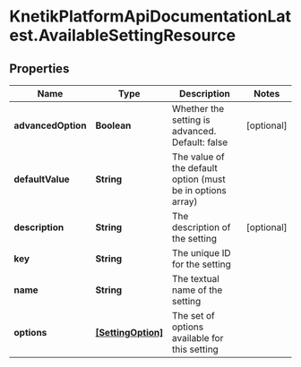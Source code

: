 # KnetikPlatformApiDocumentationLatest.AvailableSettingResource

## Properties
Name | Type | Description | Notes
------------ | ------------- | ------------- | -------------
**advancedOption** | **Boolean** | Whether the setting is advanced. Default: false | [optional] 
**defaultValue** | **String** | The value of the default option (must be in options array) | 
**description** | **String** | The description of the setting | [optional] 
**key** | **String** | The unique ID for the setting | 
**name** | **String** | The textual name of the setting | 
**options** | [**[SettingOption]**](SettingOption.md) | The set of options available for this setting | 


